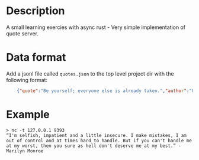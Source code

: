# Description
A small learning exercies with async rust - Very simple implementation of quote server.

# Data format
Add a jsonl file called `quotes.json` to the top level project dir with the following format:
```json
    {"quote":"Be yourself; everyone else is already taken.","author":"Oscar Wilde"}
```

# Example
```
> nc -t 127.0.0.1 9393
“I'm selfish, impatient and a little insecure. I make mistakes, I am out of control and at times hard to handle. But if you can't handle me at my worst, then you sure as hell don't deserve me at my best.” - Marilyn Monroe
```

